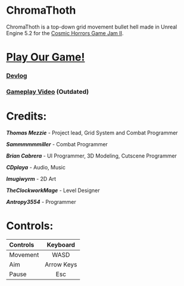 # ChromaThoth
ChromaThoth is a top-down grid movement bullet hell made in Unreal Engine 5.2 for the [Cosmic Horrors Game Jam II](https://itch.io/jam/cosmichorrorsjam2). 

# **[Play Our Game!](https://tommezzie.itch.io/chromathoth)**

### **[Devlog](https://tommezzie.itch.io/chromathoth/devlog)**

### **[Gameplay Video](https://youtu.be/O7GwkMHiU3o)** (Outdated)

# Credits:

**_Thomas Mezzie_** - Project lead, Grid System and Combat Programmer

**_Sammmmmmiller_** - Combat Programmer

**_Brian Cabrera_** - UI Programmer, 3D Modeling, Cutscene Programmer

**_CDplaya_** - Audio, Music

**_Imugiwyrm_** - 2D Art

**_TheClockworkMage_** - Level Designer

**_Antropy3554_** - Programmer

# Controls:

|Controls|Keyboard | 
|:--------|:--------:|
|Movement | WASD |
|Aim | Arrow Keys |
|Pause | Esc |
